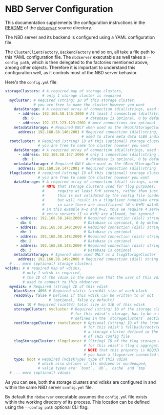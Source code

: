 # NBD Server Configuration

This documentation supplements the configuration instructions in the [README](/nbdserver/readme.md) of the [`nbdserver`](/nbdserver) source directory.

The NBD server and its backend is configured using a YAML configuration file.

The [`ClusterClientFactory`][clusterclientfactory], [`BackendFactory`][backendfactory] and so on, all take a file path to this YAML configuration file.
The `nbdserver` executable as well takes a `--config path`, which is then delegated to the factories mentioned above, among other objects.
Therefore it is important to understand this configuration well, as it controls most of the NBD server behavior.

Here's the `config.yml` file:

```yaml
storageClusters: # A required map of storage clusters,
                 # only 1 storage cluster is required
  mycluster: # Required (string) ID of this storage cluster,
             # you are free to name the cluster however you want
    dataStorage: # A required array of connection (dial)strings, used to store data
      - address: 192.168.58.146:2000 # At least 1 connection (dial)string is required
        db: 0                        # database is optional, 0 by default
      - address: 192.123.123.123:2001 # more connections are optional
    metadataStorage: # Required ONLY when used as the (Root)StorageCluster of a `boot` vdisk
      address: 192.168.58.146:2001 # Required connection (dial)string,
                                   # used to store meta data (LBA indices)
  rootcluster: # Required (string) ID of this (optional) storage cluster,
               # you are free to name the cluster however you want
    dataStorage: # A required array of connection (dial)strings, used to store data
      - address: 192.168.58.147:2000 # only 1 connection (dial)string is required
        db: 1                        # database is optional, 0 by default
    metadataStorage: # Required ONLY when used as the (Root)StorageCluster of a `boot` vdisk
      address: 192.168.58.147:2001 # Required connection (dial)string
  tlogcluster: # required (string) ID of this (optional) storage cluster,
               # you are free to name the cluster however you want
    dataStorage: # A required array of connection (dial) strings, used to store data,
                 # NOTE that storage clusters used for tlog purposes,
                 #      require at least K+M servers, rather than just the normal minimum of 1,
                 #      this is not validated by the config file loader,
                 #      but will result in a tlogclient handshake error,
                 #      in case there are insufficient (N < K+M) dataStorage servers listed
                 # in this example K=2 and M=2, thus we require 4 servers,
                 # extra servers (I >= K+M) are allowed, but ignored
     - address: 192.168.58.148:2000 # Required connection (dial) string
       db: 0                        # Database is optional, 0 by default
     - address: 192.168.58.148:2000 # Required connection (dial) string
       db: 1                        # Database is optional
     - address: 192.168.58.148:2000 # Required connection (dial) string
       db: 2                        # Database is optional
     - address: 192.168.58.148:2000 # Required connection (dial) string
       db: 3                        # Database is optional
    metadataStorage: # Ignored when used ONLY as a tlogStorageCluster
      address: 192.168.58.149:2000 # Required connection (dial) string
  # ... more (optional) storage clusters
vdisks: # A required map of vdisks,
        # only 1 vdisk is required,
        # the ID of the vdisk is the same one that the user of this vdisk (nbd client)
        # used to connect to this nbdserver
  myvdisk: # Required (string) ID of this vdisk
    blockSize: 4096 # Required static (uint64) size of each block
    readOnly: false # Defines if this vdisk can be written to or not
                    # (optional, false by default)
    size: 10 # Required (uint64) total size in GiB of this vdisk
    storageCluster: mycluster # Required (string) ID of the storage cluster to use
                              # for this vdisk's storage, has to be a storage cluster
                              # defined in the `storageClusters` section of THIS config file
    rootStorageCluster: rootcluster # Optional (string) ID of the (root) storage cluster to use
                                    # for this vdisk's fallback/root/template storage, has to be
                                    # a storage cluster defined in the `storageClusters` section
                                    # of THIS config file
    tlogStorageCluster: tlogcluster # (String) ID of the tlog storage cluster to use
                                    # for this vdisk's tlog's aggregation storage,
                                    # NOTE that this property is REQUIRED in case
                                    # you have a tlogserver connected to your nbdserver
    type: boot # Required (VdiskType) type of this vdisk
               # which also defines if its deduped or nondeduped,
               # valid types are: `boot`, `db`, `cache` and `tmp`
  # ... more (optional) vdisks
```

As you can see, both the storage clusters and vdisks are configured in
and within the same NBD server `config.yml` file.

By default the `nbdserver` executable assumes the `config.yml` file
exists within the working directory of its process. This location can be defined
using the `--config path` optional CLI flag.

[clusterclientfactory]: /storagecluster/cluster.go#L32-#L40
[backendfactory]: /nbdserver/ardb/ardb.go#L67-L75
